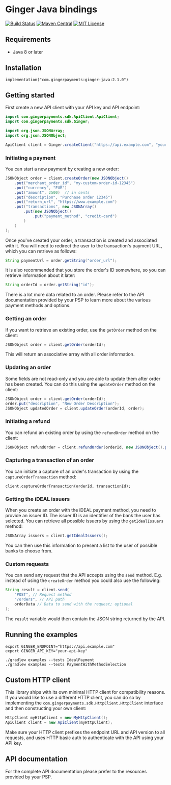 # Ginger Java bindings

[![Build Status](https://img.shields.io/travis/gingerpayments/ginger-java)](https://travis-ci.org/gingerpayments/ginger-java)
[![Maven Central](https://img.shields.io/maven-central/v/com.gingerpayments/ginger-java)](https://mvnrepository.com/artifact/com.gingerpayments/ginger-java)
[![MIT License](https://img.shields.io/badge/license-MIT-brightgreen.svg)](https://github.com/gingerpayments/ginger-java/blob/master/LICENSE)

## Requirements

* Java 8 or later

## Installation

```
implementation("com.gingerpayments:ginger-java:2.1.0")
```

## Getting started

First create a new API client with your API key and API endpoint:

```java
import com.gingerpayments.sdk.ApiClient.ApiClient;
import com.gingerpayments.sdk.Ginger;

import org.json.JSONArray;
import org.json.JSONObject;

ApiClient client = Ginger.createClient("https://api.example.com", "your-api-key");
```

### Initiating a payment

You can start a new payment by creating a new order:

```java
JSONObject order = client.createOrder(new JSONObject()
    .put("merchant_order_id", "my-custom-order-id-12345")
    .put("currency", "EUR")
    .put("amount", 2500)  // in cents
    .put("description", "Purchase order 12345")
    .put("return_url", "https://www.example.com")
    .put("transactions", new JSONArray()
        .put(new JSONObject()
            .put("payment_method", "credit-card")
        )
    )
);
```

Once you've created your order, a transaction is created and associated with it. You will need to redirect the user to
the transaction's payment URL, which you can retrieve as follows:

```java
String paymentUrl = order.getString("order_url");
```

It is also recommended that you store the order's ID somewhere, so you can retrieve information about it later:

```java
String orderId = order.getString("id");
```

There is a lot more data related to an order. Please refer to the API documentation provided by your PSP to learn more
about the various payment methods and options.

### Getting an order

If you want to retrieve an existing order, use the `getOrder` method on the client:

```java
JSONObject order = client.getOrder(orderId);
```

This will return an associative array with all order information.

### Updating an order

Some fields are not read-only and you are able to update them after order has been created. You can do this using
the `updateOrder` method on the client:

```java
JSONObject order = client.getOrder(orderId);
order.put("description", "New Order Description");
JSONObject updatedOrder = client.updateOrder(orderId, order);
```

### Initiating a refund

You can refund an existing order by using the `refundOrder` method on the client:

```java
JSONObject refundOrder = client.refundOrder(orderId, new JSONObject().put("amount", 123).put("description", "My refund"));
```

### Capturing a transaction of an order

You can initiate a capture of an order's transaction by using the `captureOrderTransaction` method:

```
client.captureOrderTransaction(orderId, transactionId);
```

### Getting the iDEAL issuers

When you create an order with the iDEAL payment method, you need to provide an issuer ID. The issuer ID is an identifier
of the bank the user has selected. You can retrieve all possible issuers by using the `getIdealIssuers` method:

```java
JSONArray issuers = client.getIdealIssuers();
```

You can then use this information to present a list to the user of possible banks to choose from.


### Custom requests

You can send any request that the API accepts using the `send` method. E.g. instead of using the `createOrder` method
you could also use the following:

```java
String result = client.send(
    "POST", // Request method
    "/orders", // API path
    orderData // Data to send with the request; optional
);
```

The `result` variable would then contain the JSON string returned by the API.

## Running the examples

```
export GINGER_ENDPOINT="https://api.example.com"
export GINGER_API_KEY="your-api-key"

./gradlew examples --tests IdealPayment
./gradlew examples --tests PaymentWithMethodSelection
```

## Custom HTTP client

This library ships with its own minimal HTTP client for compatibility reasons. If you would like to use a different HTTP
client, you can do so by implementing the `com.gingerpayments.sdk.HttpClient.HttpClient` interface and then constructing
your own client:

```java
HttpClient myHttpClient = new MyHttpClient();
ApiClient client = new ApiClient(myHttpClient);
```

Make sure your HTTP client prefixes the endpoint URL and API version to all requests, and uses HTTP basic auth to
authenticate with the API using your API key.

## API documentation

For the complete API documentation please prefer to the resources provided by your PSP.
